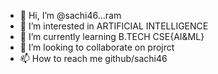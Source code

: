 - 👋 Hi, I’m @sachi46...ram
- 👀 I’m interested in ARTIFICIAL INTELLIGENCE
- 🌱 I’m currently learning B.TECH CSE{AI&ML}
- 💞️ I’m looking to collaborate on projrct
- 📫 How to reach me github/sachi46

<!---
sachi46/sachi46 is a ✨ special ✨ repository because its `README.md` (this file) appears on your GitHub profile.
You can click the Preview link to take a look at your changes.
--->
